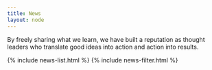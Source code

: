 ```yaml
---
title: News
layout: node
---
```


By freely sharing what we learn, we have built a reputation as thought leaders who translate good ideas into action and action into results.

{% include news-list.html %}
{% include news-filter.html %}
